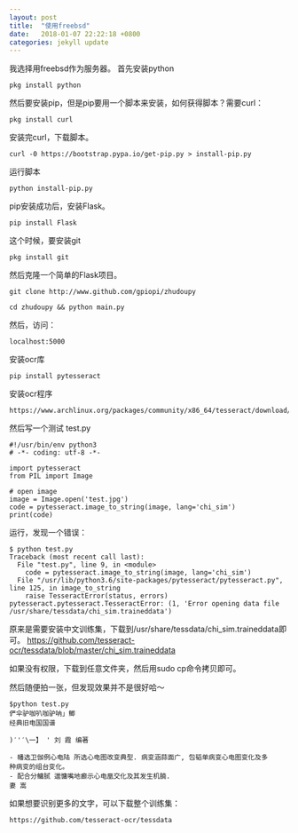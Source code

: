 ```yaml
---
layout: post
title:  "使用freebsd"
date:   2018-01-07 22:22:18 +0800
categories: jekyll update
---
```


我选择用freebsd作为服务器。
首先安装python

```
pkg install python
```
然后要安装pip，但是pip要用一个脚本来安装，如何获得脚本？需要curl：
```
pkg install curl
```

安装完curl，下载脚本。
```
curl -0 https://bootstrap.pypa.io/get-pip.py > install-pip.py
```
运行脚本
```
python install-pip.py
```
pip安装成功后，安装Flask。
```
pip install Flask
```
这个时候，要安装git
```
pkg install git
```
然后克隆一个简单的Flask项目。
```
git clone http://www.github.com/gpiopi/zhudoupy
```

```
cd zhudoupy && python main.py
```
然后，访问：
```
localhost:5000
```

安装ocr库
```
pip install pytesseract
```
安装ocr程序

```
https://www.archlinux.org/packages/community/x86_64/tesseract/download/
```

然后写一个测试 test.py
```
#!/usr/bin/env python3
# -*- coding: utf-8 -*-

import pytesseract
from PIL import Image

# open image
image = Image.open('test.jpg')
code = pytesseract.image_to_string(image, lang='chi_sim')
print(code)
```

运行，发现一个错误：

```
$ python test.py
Traceback (most recent call last):
  File "test.py", line 9, in <module>
    code = pytesseract.image_to_string(image, lang='chi_sim')
  File "/usr/lib/python3.6/site-packages/pytesseract/pytesseract.py", line 125, in image_to_string
    raise TesseractError(status, errors)
pytesseract.pytesseract.TesseractError: (1, 'Error opening data file /usr/share/tessdata/chi_sim.traineddata')

```

原来是需要安装中文训练集，下载到/usr/share/tessdata/chi_sim.traineddata即可。
https://github.com/tesseract-ocr/tessdata/blob/master/chi_sim.traineddata


如果没有权限，下载到任意文件夹，然后用sudo cp命令拷贝即可。


然后随便拍一张，但发现效果并不是很好哈～
```
$python test.py
俨伞驴咖叭咖驴呐」鲫
经典旧电国国谱

)′'′\一】 ' 刘 霞 编著

- 幡选卫伽例心电陆 所选心电图改变典型. 病变涵蒜面广, 包韬单病变心电图变化及多
种病变的组台变化。
- 配合分鳙腻 邋慵嘴地癫示心电凰交化及其发生机腩.
妻 嵩

```

如果想要识别更多的文字，可以下载整个训练集：

```
https://github.com/tesseract-ocr/tessdata
```

